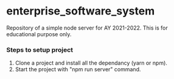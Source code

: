 # enterprise_software_system

Repository of a simple node server for AY 2021-2022. This is for educational purpose only.

### Steps to setup project

1. Clone a project and install all the dependancy (yarn or npm).
2. Start the project with "npm run server" command.
